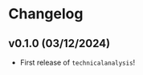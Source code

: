 # Changelog

<!--next-version-placeholder-->

## v0.1.0 (03/12/2024)

- First release of `technicalanalysis`!